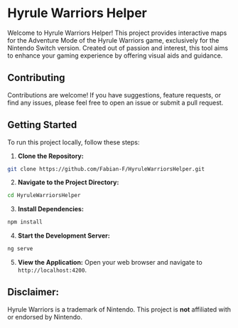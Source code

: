 # Hyrule Warriors Helper

Welcome to Hyrule Warriors Helper! This project provides interactive maps for the Adventure Mode of the Hyrule Warriors game, exclusively for the Nintendo Switch version. Created out of passion and interest, this tool aims to enhance your gaming experience by offering visual aids and guidance.

## Contributing

Contributions are welcome! If you have suggestions, feature requests, or find any issues, please feel free to open an issue or submit a pull request.

## Getting Started

To run this project locally, follow these steps:

1. **Clone the Repository:**

```sh
git clone https://github.com/Fabian-F/HyruleWarriorsHelper.git
```

2. **Navigate to the Project Directory:**

```sh
cd HyruleWarriorsHelper
```

3. **Install Dependencies:**

```sh
npm install
```

4. **Start the Development Server:**

```sh
ng serve
```

5. **View the Application:**
Open your web browser and navigate to `http://localhost:4200`.

## **Disclaimer:** 
Hyrule Warriors is a trademark of Nintendo. This project is **not** affiliated with or endorsed by Nintendo.
